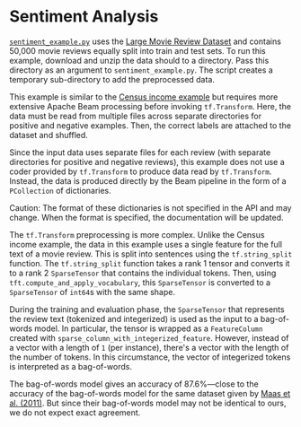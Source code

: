 <!-- See: www.tensorflow.org/tfx/transform/ -->

# Sentiment Analysis

[`sentiment_example.py`](./sentiment_example.py)
uses the [Large Movie Review Dataset](http://ai.stanford.edu/~amaas/data/sentiment/)
and contains 50,000 movie reviews equally split into train and test sets. To run
this example, download and unzip the data should to a directory. Pass this
directory as an argument to `sentiment_example.py`. The script creates a
temporary sub-directory to add the preprocessed data.

This example is similar to the
[Census income example](../get_started.md) but
requires more extensive Apache Beam processing before invoking `tf.Transform`.
Here, the data must be read from multiple files across separate directories for
positive and negative examples. Then, the correct labels are attached to the
dataset and shuffled.

Since the input data uses separate files for each review (with separate
directories for positive and negative reviews), this example does not use a
coder provided by `tf.Transform` to produce data read by `tf.Transform`.
Instead, the data is produced directly by the Beam pipeline in the form of a
`PCollection` of dictionaries.

Caution: The format of these dictionaries is not specified in the API and may
change. When the format is specified, the documentation will be updated.

The `tf.Transform` preprocessing is more complex. Unlike the Census income
example, the data in this example uses a single feature for the full text of a
movie review. This is split into sentences using the `tf.string_split`
function. The `tf.string_split` function takes a rank 1 tensor and converts it
to a rank 2 `SparseTensor` that contains the individual tokens. Then, using
`tft.compute_and_apply_vocabulary`, this `SparseTensor` is converted to a
`SparseTensor` of `int64`s with the same shape.

During the training and evaluation phase, the `SparseTensor` that represents
the review text (tokenized and integerized) is used as the input to a
bag-of-words model. In particular, the tensor is wrapped as a `FeatureColumn`
created with `sparse_column_with_integerized_feature`. However, instead
of a vector with a length of `1` (per instance), there's a vector with the length
of the number of tokens. In this circumstance, the vector of integerized tokens
is interpreted as a bag-of-words.

The bag-of-words model gives an accuracy of 87.6%—close to the accuracy of the
bag-of-words model for the same dataset given by
[Maas et al. (2011)](http://ai.stanford.edu/~amaas/papers/wvSent_acl2011.pdf).
But since their bag-of-words model may not be identical to ours, we do not expect
exact agreement.

